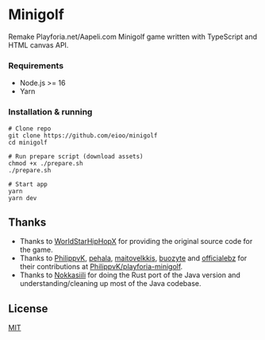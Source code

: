 # Minigolf

Remake Playforia.net/Aapeli.com Minigolf game written with TypeScript and HTML canvas API.

### Requirements

- Node.js >= 16
- Yarn

### Installation & running

```
# Clone repo
git clone https://github.com/eioo/minigolf
cd minigolf

# Run prepare script (download assets)
chmod +x ./prepare.sh
./prepare.sh

# Start app
yarn
yarn dev
```

## Thanks

- Thanks to [WorldStarHipHopX](https://github.com/WorldStarHipHopX) for providing the original source code for the game.
- Thanks to [PhilippvK](https://github.com/PhilippvK), [pehala](https://github.com/pehala), [maitovelkkis](https://github.com/maitovelkkis), [buozyte](https://github.com/buozyte) and [officialebz](https://github.com/officialebz) for their contributions at [PhilippvK/playforia-minigolf](https://github.com/PhilippvK/playforia-minigolf).
- Thanks to [Nokkasiili](https://github.com/nokkasiili) for doing the Rust port of the Java version and understanding/cleaning up most of the Java codebase.

## License

[MIT](https://github.com/eioo/minigolf/blob/main/LICENSE)
